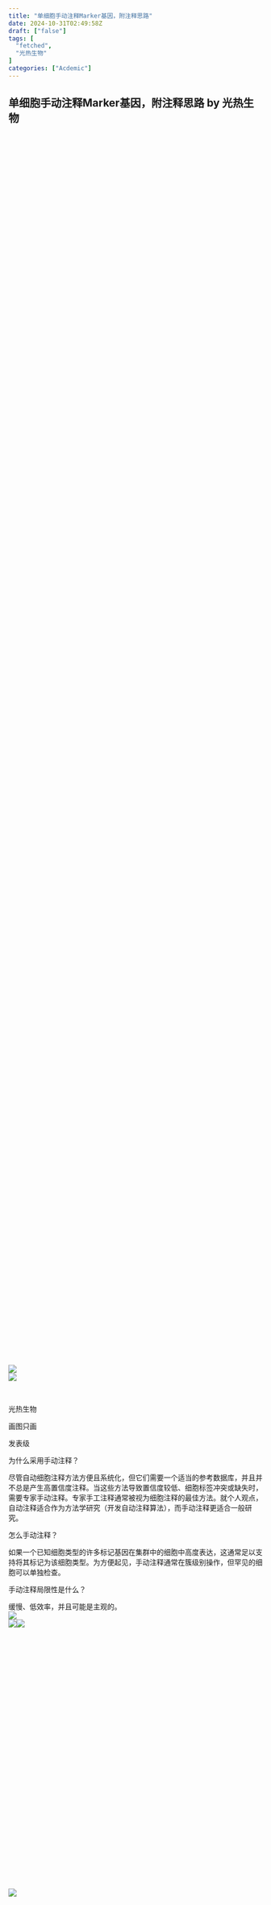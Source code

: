 ```yaml
---
title: "单细胞手动注释Marker基因，附注释思路"
date: 2024-10-31T02:49:58Z
draft: ["false"]
tags: [
  "fetched",
  "光热生物"
]
categories: ["Acdemic"]
---
```

单细胞手动注释Marker基因，附注释思路 by 光热生物
------
<div><section powered-by="xiumi.us"><section powered-by="xiumi.us"><section><section><p><br></p><p><br></p><p><br></p><p><br></p><p> </p></section></section></section><section powered-by="xiumi.us"><section><section><br></section><section><br></section><section><br></section><section><br></section><section><br></section><section><br></section><section><br></section></section></section></section><section powered-by="xiumi.us"><section><p><br></p><p><span></span></p><p><br></p><p><br></p></section></section><section powered-by="xiumi.us"><section><section><section><section><span></span><svg viewbox="0 0 1 1"></svg></section></section></section></section></section><section powered-by="xiumi.us"><section><section powered-by="xiumi.us"><section><svg viewbox="0 0 1 1"></svg></section></section></section><section><section powered-by="xiumi.us"><section><section><svg viewbox="0 0 1 1"></svg></section></section></section></section><section><section powered-by="xiumi.us"><section><svg viewbox="0 0 1 1"></svg></section></section></section></section><section powered-by="xiumi.us"><section><section powered-by="xiumi.us"><section><p><br></p></section></section></section></section><section powered-by="xiumi.us"><section><img data-ratio="0.055" data-src="https://mmbiz.qpic.cn/mmbiz_png/sia5TdXfTytJZDo2PtGsqVuTxJlxdmDdfFf3nStQxHBkbqLGsNsfaM7yscDSLvSV9HXbibEiaoFQMULkOnHWHFWZw/640?wx_fmt=png&amp;tp=wxpic&amp;wxfrom=5&amp;wx_lazy=1&amp;wx_co=1" data-type="png" data-w="600" src="https://mmbiz.qpic.cn/mmbiz_png/sia5TdXfTytJZDo2PtGsqVuTxJlxdmDdfFf3nStQxHBkbqLGsNsfaM7yscDSLvSV9HXbibEiaoFQMULkOnHWHFWZw/640?wx_fmt=png&amp;tp=wxpic&amp;wxfrom=5&amp;wx_lazy=1&amp;wx_co=1"></section></section><section powered-by="xiumi.us"><section><section powered-by="xiumi.us"><section><section powered-by="xiumi.us"><section><section powered-by="xiumi.us"><section><section powered-by="xiumi.us"><section><img data-ratio="1" data-s="300,640" data-src="https://mmbiz.qpic.cn/mmbiz_svg/GibvHudxmlJbjrK8jib9nC8vOAVS2qzBETUq90L8hKzfXMMliaicT27gguyWsjoaFIeOSUAQQxaFPUDNTaic0rXoztSDmFFZITVGT/640?wx_fmt=svg&amp;wxfrom=5&amp;wx_lazy=1&amp;wx_co=1" data-type="svg" data-w="150" src="https://mmbiz.qpic.cn/mmbiz_svg/GibvHudxmlJbjrK8jib9nC8vOAVS2qzBETUq90L8hKzfXMMliaicT27gguyWsjoaFIeOSUAQQxaFPUDNTaic0rXoztSDmFFZITVGT/640?wx_fmt=svg&amp;wxfrom=5&amp;wx_lazy=1&amp;wx_co=1"></section></section><section powered-by="xiumi.us"><p><br></p></section></section></section><section powered-by="xiumi.us"><section><section powered-by="xiumi.us"><section><section><p><span>光热生物</span></p></section></section></section><section powered-by="xiumi.us"><section><section><p>画图只画</p></section></section></section><section powered-by="xiumi.us"><section><section><p>发表级</p></section></section></section></section></section></section></section></section></section></section></section><section powered-by="xiumi.us"><p><span><span>为什么采用手动注释？</span></span></p><section><span><span>尽管自动细胞注释方法方便且系统化，但它们需要一个适当的参考数据库，并且并不总是产生高置信度注释。当这些方法导致置信度较低、细胞标签冲突或缺失时，需要专家手动注释。<span>专家手工注释通常被视为细胞注释的最佳方法。就个人观点，自动注释适合作为方法学研究（开发自动注释算法），而手动注释更适合一般研究。</span></span></span></section><p><span><span>怎么手动注释？</span></span></p><section><span>如果一个已知细胞类型的许多标记基因在集群中的细胞中高度表达，这通常足以支持将其标记为该细胞类型。<span><span>为方便起见，手动注释通常在簇级别操作，但罕见的细胞可以单独检</span></span><span>查。</span></span></section><p><span><span>手动注释局限性是什么？</span></span></p><section><span><span><span>缓慢、低效率，并且可能是主观的。</span></span></span></section><section><span><span><span><img data-croporisrc="https://mmbiz.qlogo.cn/sz_mmbiz_jpg/pMbibAibw9K7pCibmDOxDiaov6W9ia8jZs4ZqULqfK6h7XutPSxe8Utr5DibibtqlhLoEl4LBPSD2DTdQO8OgEW8g1XNA/0?wx_fmt=other" data-cropx1="121.97231833910034" data-cropx2="1274.2214532871972" data-cropy1="0" data-cropy2="410.03460207612454" data-ratio="0.35462962962962963" data-src="https://mmbiz.qpic.cn/sz_mmbiz_jpg/pMbibAibw9K7pCibmDOxDiaov6W9ia8jZs4Zqy4vf0On7o1vjc55Aib6pFgslfJfOEUSNSrULRJmoWKOUUuuaSneausg/640?wx_fmt=jpeg" data-type="jpeg" data-w="1080" src="https://mmbiz.qpic.cn/sz_mmbiz_jpg/pMbibAibw9K7pCibmDOxDiaov6W9ia8jZs4Zqy4vf0On7o1vjc55Aib6pFgslfJfOEUSNSrULRJmoWKOUUuuaSneausg/640?wx_fmt=jpeg"></span></span></span></section><section><span><span><span><img data-croporisrc="https://mmbiz.qlogo.cn/sz_mmbiz_jpg/pMbibAibw9K7pCibmDOxDiaov6W9ia8jZs4Zqb7MUJYm0Etu5YSvCzibV5567GMgiaYB4iblnviaJD8nmBH6T7eMZtFyUzA/0?wx_fmt=other" data-cropx1="121.97231833910034" data-cropx2="1499.9999999999998" data-cropy1="0" data-cropy2="397.0588235294117" data-ratio="0.287962962962963" data-src="https://mmbiz.qpic.cn/sz_mmbiz_jpg/pMbibAibw9K7pCibmDOxDiaov6W9ia8jZs4ZqyL6jZW96mfBs9lLrTeQlHiaxPNdeANyfOCoaw1ned4JiaSTqPzRBjCew/640?wx_fmt=jpeg" data-type="jpeg" data-w="1080" src="https://mmbiz.qpic.cn/sz_mmbiz_jpg/pMbibAibw9K7pCibmDOxDiaov6W9ia8jZs4ZqyL6jZW96mfBs9lLrTeQlHiaxPNdeANyfOCoaw1ned4JiaSTqPzRBjCew/640?wx_fmt=jpeg"><img data-croporisrc="https://mmbiz.qlogo.cn/sz_mmbiz_jpg/pMbibAibw9K7pCibmDOxDiaov6W9ia8jZs4ZqcNVNQnZuLpt3rZa76e88Kp85kJkeL4Kgn8XPZGreb0jvyPf5ksvJYQ/0?wx_fmt=other" data-cropx1="41.522491349480966" data-cropx2="1499.9999999999998" data-cropy1="0" data-cropy2="420.4152249134948" data-ratio="0.287962962962963" data-src="https://mmbiz.qpic.cn/sz_mmbiz_jpg/pMbibAibw9K7pCibmDOxDiaov6W9ia8jZs4ZqfHzE89xwnW2cZ4ktQ2J5dBKRibxdUXh9UkkiamdacHTfTcRcdH5F9F1Q/640?wx_fmt=jpeg" data-type="jpeg" data-w="1080" src="https://mmbiz.qpic.cn/sz_mmbiz_jpg/pMbibAibw9K7pCibmDOxDiaov6W9ia8jZs4ZqfHzE89xwnW2cZ4ktQ2J5dBKRibxdUXh9UkkiamdacHTfTcRcdH5F9F1Q/640?wx_fmt=jpeg"></span></span></span></section></section><section powered-by="xiumi.us"><section><section powered-by="xiumi.us"><section><section powered-by="xiumi.us"><section data-lazy-bgimg="https://mmbiz.qpic.cn/mmbiz_png/sia5TdXfTytJZDo2PtGsqVuTxJlxdmDdfgB6UArskzFAcL1CMT5FibzDmNQhGA09uZYCkCGGomnJ9d5WV51PcAqg/640?wx_fmt=png" data-fail="0"><section powered-by="xiumi.us"><section><svg viewbox="0 0 1 1"></svg></section></section></section><section><p><img data-galleryid="" data-ratio="0.45092592592592595" data-s="300,640" data-src="https://mmbiz.qpic.cn/sz_mmbiz_png/pMbibAibw9K7pCibmDOxDiaov6W9ia8jZs4ZqQTdlicGl64WRjwR78ISkK6luHW0YicWPlLU0w9VkJtjuat76u8AoibQSg/640?wx_fmt=png" data-type="png" data-w="1080" src="https://mmbiz.qpic.cn/sz_mmbiz_png/pMbibAibw9K7pCibmDOxDiaov6W9ia8jZs4ZqQTdlicGl64WRjwR78ISkK6luHW0YicWPlLU0w9VkJtjuat76u8AoibQSg/640?wx_fmt=png"></p></section><section data-lazy-bgimg="https://mmbiz.qpic.cn/mmbiz_png/sia5TdXfTytJZDo2PtGsqVuTxJlxdmDdfBujDls0C5kak7gh5K94kYibb4ymCpPWBuToibmkicN41e5xjQRPIoicqGQ/640?wx_fmt=png" data-fail="0"><section powered-by="xiumi.us"><section><svg viewbox="0 0 1 1"></svg></section></section></section></section></section></section></section></section><section powered-by="xiumi.us"><section><img data-backh="107" data-backw="578" data-ratio="0.18503937007874016" data-src="https://mmbiz.qpic.cn/mmbiz_png/sia5TdXfTytJZDo2PtGsqVuTxJlxdmDdfRfGL1vX0jKmVq9LrMvohooo7J86DexIQToYRC96D4c4YYUcI9Y5eHQ/640?wx_fmt=png&amp;tp=wxpic&amp;wxfrom=5&amp;wx_lazy=1&amp;wx_co=1" data-type="png" data-w="762" src="https://mmbiz.qpic.cn/mmbiz_png/sia5TdXfTytJZDo2PtGsqVuTxJlxdmDdfRfGL1vX0jKmVq9LrMvohooo7J86DexIQToYRC96D4c4YYUcI9Y5eHQ/640?wx_fmt=png&amp;tp=wxpic&amp;wxfrom=5&amp;wx_lazy=1&amp;wx_co=1"></section></section><section powered-by="xiumi.us"><section><section powered-by="xiumi.us"><section><section powered-by="xiumi.us"><p>手动注释Marker基因<br></p></section></section></section><section powered-by="xiumi.us"><section><section powered-by="xiumi.us"><section><svg viewbox="0 0 1 1"></svg></section></section></section><section><section powered-by="xiumi.us"><section><section><strong></strong><svg viewbox="0 0 1 1"></svg></section></section></section></section><section><section powered-by="xiumi.us"><section><svg viewbox="0 0 1 1"></svg></section></section></section></section></section></section><section powered-by="xiumi.us"><section><section powered-by="xiumi.us"><section><section><section powered-by="xiumi.us"><span></span></section><section powered-by="xiumi.us"><p><span>‍</span></p></section><section powered-by="xiumi.us"><section><table width="100%"><tbody><tr opera-tn-ra-comp="_$.pages:0.layers:0.comps:14.classicTable1:0" powered-by="xiumi.us"><td colspan="1" rowspan="1" opera-tn-ra-cell="_$.pages:0.layers:0.comps:14.classicTable1:0.td@@0" width="20.0000%"><section powered-by="xiumi.us"><p>CellType<br></p><section><svg viewbox="0 0 1 1"><text x="-10" y="-10">_</text></svg></section></section></td><td colspan="1" rowspan="1" opera-tn-ra-cell="_$.pages:0.layers:0.comps:14.classicTable1:0.td@@1" width="20.0000%"><p powered-by="xiumi.us">Marker</p></td><td colspan="1" rowspan="1" opera-tn-ra-cell="_$.pages:0.layers:0.comps:14.classicTable1:0.td@@2" width="20.0000%"><p powered-by="xiumi.us"><span>M</span><span>ark</span><span>er</span></p></td><td colspan="1" rowspan="1" opera-tn-ra-cell="_$.pages:0.layers:0.comps:14.classicTable1:0.td@@3" width="20.0000%"><p powered-by="xiumi.us"><span>M</span><span>ark</span><span>er</span></p></td><td colspan="1" rowspan="1" opera-tn-ra-cell="_$.pages:0.layers:0.comps:14.classicTable1:0.td@@4" width="20.0000%"><p powered-by="xiumi.us"><span>M</span><span>ark</span><span>er</span></p></td></tr><tr opera-tn-ra-comp="_$.pages:0.layers:0.comps:14.classicTable1:1" powered-by="xiumi.us"><td colspan="1" rowspan="1" opera-tn-ra-cell="_$.pages:0.layers:0.comps:14.classicTable1:1.td@@0" width="20.0000%">免疫细胞<br></td><td colspan="1" rowspan="1" opera-tn-ra-cell="_$.pages:0.layers:0.comps:14.classicTable1:1.td@@1" width="20.0000%">PTPRC<br></td><td colspan="1" rowspan="1" opera-tn-ra-cell="_$.pages:0.layers:0.comps:14.classicTable1:1.td@@2" width="20.0000%"><br></td><td colspan="1" rowspan="1" opera-tn-ra-cell="_$.pages:0.layers:0.comps:14.classicTable1:1.td@@3" width="20.0000%"><br></td><td colspan="1" rowspan="1" opera-tn-ra-cell="_$.pages:0.layers:0.comps:14.classicTable1:1.td@@4" width="20.0000%"><br></td></tr><tr opera-tn-ra-comp="_$.pages:0.layers:0.comps:14.classicTable1:2" powered-by="xiumi.us"><td colspan="1" rowspan="1" opera-tn-ra-cell="_$.pages:0.layers:0.comps:14.classicTable1:2.td@@0" width="20.0000%"><section powered-by="xiumi.us"><p> T cell</p><section><svg viewbox="0 0 1 1"><text x="-10" y="-10">_</text></svg></section></section></td><td colspan="1" rowspan="1" opera-tn-ra-cell="_$.pages:0.layers:0.comps:14.classicTable1:2.td@@1" width="20.0000%"><span>CD3D</span></td><td colspan="1" rowspan="1" opera-tn-ra-cell="_$.pages:0.layers:0.comps:14.classicTable1:2.td@@2" width="20.0000%"><br></td><td colspan="1" rowspan="1" opera-tn-ra-cell="_$.pages:0.layers:0.comps:14.classicTable1:2.td@@3" width="20.0000%"><br></td><td colspan="1" rowspan="1" opera-tn-ra-cell="_$.pages:0.layers:0.comps:14.classicTable1:2.td@@4" width="20.0000%"><br></td></tr><tr opera-tn-ra-comp="_$.pages:0.layers:0.comps:14.classicTable1:3" powered-by="xiumi.us"><td colspan="1" rowspan="1" opera-tn-ra-cell="_$.pages:0.layers:0.comps:14.classicTable1:3.td@@0" width="20.0000%">CD4+T<br></td><td colspan="1" rowspan="1" opera-tn-ra-cell="_$.pages:0.layers:0.comps:14.classicTable1:3.td@@1" width="20.0000%">CD3D<br></td><td colspan="1" rowspan="1" opera-tn-ra-cell="_$.pages:0.layers:0.comps:14.classicTable1:3.td@@2" width="20.0000%">CD4<br></td><td colspan="1" rowspan="1" opera-tn-ra-cell="_$.pages:0.layers:0.comps:14.classicTable1:3.td@@3" width="20.0000%"><br></td><td colspan="1" rowspan="1" opera-tn-ra-cell="_$.pages:0.layers:0.comps:14.classicTable1:3.td@@4" width="20.0000%"><br></td></tr><tr opera-tn-ra-comp="_$.pages:0.layers:0.comps:14.classicTable1:4" powered-by="xiumi.us"><td colspan="1" rowspan="1" opera-tn-ra-cell="_$.pages:0.layers:0.comps:14.classicTable1:4.td@@0" width="20.0000%"><section powered-by="xiumi.us"><p>CD8+T<br></p><section><svg viewbox="0 0 1 1"><text x="-10" y="-10">_</text></svg></section></section></td><td colspan="1" rowspan="1" opera-tn-ra-cell="_$.pages:0.layers:0.comps:14.classicTable1:4.td@@1" width="20.0000%">CD3D<br></td><td colspan="1" rowspan="1" opera-tn-ra-cell="_$.pages:0.layers:0.comps:14.classicTable1:4.td@@2" width="20.0000%">CD8A</td><td colspan="1" rowspan="1" opera-tn-ra-cell="_$.pages:0.layers:0.comps:14.classicTable1:4.td@@3" width="20.0000%">GZMK<br></td><td colspan="1" rowspan="1" opera-tn-ra-cell="_$.pages:0.layers:0.comps:14.classicTable1:4.td@@4" width="20.0000%"><br></td></tr><tr opera-tn-ra-comp="_$.pages:0.layers:0.comps:14.classicTable1:5" powered-by="xiumi.us"><td colspan="1" rowspan="1" opera-tn-ra-cell="_$.pages:0.layers:0.comps:14.classicTable1:5.td@@0" width="20.0000%">NK<br></td><td colspan="1" rowspan="1" opera-tn-ra-cell="_$.pages:0.layers:0.comps:14.classicTable1:5.td@@1" width="20.0000%">KLRD1</td><td colspan="1" rowspan="1" opera-tn-ra-cell="_$.pages:0.layers:0.comps:14.classicTable1:5.td@@2" width="20.0000%">GNLY</td><td colspan="1" rowspan="1" opera-tn-ra-cell="_$.pages:0.layers:0.comps:14.classicTable1:5.td@@3" width="20.0000%"><br></td><td colspan="1" rowspan="1" opera-tn-ra-cell="_$.pages:0.layers:0.comps:14.classicTable1:5.td@@4" width="20.0000%"><br></td></tr></tbody></table></section></section><section powered-by="xiumi.us"><section><table width="100%"><tbody><tr opera-tn-ra-comp="_$.pages:0.layers:0.comps:14.classicTable1:0" powered-by="xiumi.us"><td colspan="1" rowspan="1" opera-tn-ra-cell="_$.pages:0.layers:0.comps:14.classicTable1:0.td@@0" width="20.0000%"><section powered-by="xiumi.us"><p>B<br></p><section><svg viewbox="0 0 1 1"><text x="-10" y="-10">_</text></svg></section></section></td><td colspan="1" rowspan="1" opera-tn-ra-cell="_$.pages:0.layers:0.comps:14.classicTable1:0.td@@1" width="20.0000%"><p powered-by="xiumi.us">CD79A</p></td><td colspan="1" rowspan="1" opera-tn-ra-cell="_$.pages:0.layers:0.comps:14.classicTable1:0.td@@2" width="20.0000%">MS4A1<br></td><td colspan="1" rowspan="1" opera-tn-ra-cell="_$.pages:0.layers:0.comps:14.classicTable1:0.td@@3" width="20.0000%"><br></td><td colspan="1" rowspan="1" opera-tn-ra-cell="_$.pages:0.layers:0.comps:14.classicTable1:0.td@@4" width="20.0000%"><br></td></tr><tr opera-tn-ra-comp="_$.pages:0.layers:0.comps:14.classicTable1:1" powered-by="xiumi.us"><td colspan="1" rowspan="1" opera-tn-ra-cell="_$.pages:0.layers:0.comps:14.classicTable1:1.td@@0" width="20.0000%">Plasma<br></td><td colspan="1" rowspan="1" opera-tn-ra-cell="_$.pages:0.layers:0.comps:14.classicTable1:1.td@@1" width="20.0000%">SDC1<br></td><td colspan="1" rowspan="1" opera-tn-ra-cell="_$.pages:0.layers:0.comps:14.classicTable1:1.td@@2" width="20.0000%">IGHG1</td><td colspan="1" rowspan="1" opera-tn-ra-cell="_$.pages:0.layers:0.comps:14.classicTable1:1.td@@3" width="20.0000%">MZB1<br></td><td colspan="1" rowspan="1" opera-tn-ra-cell="_$.pages:0.layers:0.comps:14.classicTable1:1.td@@4" width="20.0000%">TNFRSF17</td></tr><tr opera-tn-ra-comp="_$.pages:0.layers:0.comps:14.classicTable1:2" powered-by="xiumi.us"><td colspan="1" rowspan="1" opera-tn-ra-cell="_$.pages:0.layers:0.comps:14.classicTable1:2.td@@0" width="20.0000%"><section powered-by="xiumi.us"><p> Myeloid</p><section><svg viewbox="0 0 1 1"><text x="-10" y="-10">_</text></svg></section></section></td><td colspan="1" rowspan="1" opera-tn-ra-cell="_$.pages:0.layers:0.comps:14.classicTable1:2.td@@1" width="20.0000%"><span>LYZ</span></td><td colspan="1" rowspan="1" opera-tn-ra-cell="_$.pages:0.layers:0.comps:14.classicTable1:2.td@@2" width="20.0000%">CST3<br></td><td colspan="1" rowspan="1" opera-tn-ra-cell="_$.pages:0.layers:0.comps:14.classicTable1:2.td@@3" width="20.0000%">CD14</td><td colspan="1" rowspan="1" opera-tn-ra-cell="_$.pages:0.layers:0.comps:14.classicTable1:2.td@@4" width="20.0000%">CD68<br></td></tr><tr opera-tn-ra-comp="_$.pages:0.layers:0.comps:14.classicTable1:3" powered-by="xiumi.us"><td colspan="1" rowspan="1" opera-tn-ra-cell="_$.pages:0.layers:0.comps:14.classicTable1:3.td@@0" width="20.0000%">Fibroblast</td><td colspan="1" rowspan="1" opera-tn-ra-cell="_$.pages:0.layers:0.comps:14.classicTable1:3.td@@1" width="20.0000%">COL1A1</td><td colspan="1" rowspan="1" opera-tn-ra-cell="_$.pages:0.layers:0.comps:14.classicTable1:3.td@@2" width="20.0000%"><span>DCN</span></td><td colspan="1" rowspan="1" opera-tn-ra-cell="_$.pages:0.layers:0.comps:14.classicTable1:3.td@@3" width="20.0000%"><span>PDGFRA</span></td><td colspan="1" rowspan="1" opera-tn-ra-cell="_$.pages:0.layers:0.comps:14.classicTable1:3.td@@4" width="20.0000%"><br></td></tr><tr opera-tn-ra-comp="_$.pages:0.layers:0.comps:14.classicTable1:4" powered-by="xiumi.us"><td colspan="1" rowspan="1" opera-tn-ra-cell="_$.pages:0.layers:0.comps:14.classicTable1:4.td@@0" width="20.0000%"><section powered-by="xiumi.us"><p>Endothelial</p><section><svg viewbox="0 0 1 1"><text x="-10" y="-10">_</text></svg></section></section></td><td colspan="1" rowspan="1" opera-tn-ra-cell="_$.pages:0.layers:0.comps:14.classicTable1:4.td@@1" width="20.0000%">CLDN5</td><td colspan="1" rowspan="1" opera-tn-ra-cell="_$.pages:0.layers:0.comps:14.classicTable1:4.td@@2" width="20.0000%"><span>CDH5</span></td><td colspan="1" rowspan="1" opera-tn-ra-cell="_$.pages:0.layers:0.comps:14.classicTable1:4.td@@3" width="20.0000%"><br></td><td colspan="1" rowspan="1" opera-tn-ra-cell="_$.pages:0.layers:0.comps:14.classicTable1:4.td@@4" width="20.0000%"><br></td></tr><tr opera-tn-ra-comp="_$.pages:0.layers:0.comps:14.classicTable1:5" powered-by="xiumi.us"><td colspan="1" rowspan="1" opera-tn-ra-cell="_$.pages:0.layers:0.comps:14.classicTable1:5.td@@0" width="20.0000%">T Proliferative</td><td colspan="1" rowspan="1" opera-tn-ra-cell="_$.pages:0.layers:0.comps:14.classicTable1:5.td@@1" width="20.0000%">MKI67<br></td><td colspan="1" rowspan="1" opera-tn-ra-cell="_$.pages:0.layers:0.comps:14.classicTable1:5.td@@2" width="20.0000%"><br></td><td colspan="1" rowspan="1" opera-tn-ra-cell="_$.pages:0.layers:0.comps:14.classicTable1:5.td@@3" width="20.0000%"><br></td><td colspan="1" rowspan="1" opera-tn-ra-cell="_$.pages:0.layers:0.comps:14.classicTable1:5.td@@4" width="20.0000%"><br></td></tr></tbody></table></section></section><table width="768"><tbody><tr><td colspan="1" rowspan="1" opera-tn-ra-cell="_$.pages:0.layers:0.comps:14.classicTable1:0.td@@0" width="20.0000%"><section powered-by="xiumi.us"><p>T Regulatory<br></p><section><svg viewbox="0 0 1 1"><text x="-10" y="-10">_</text></svg></section></section></td><td colspan="1" rowspan="1" opera-tn-ra-cell="_$.pages:0.layers:0.comps:14.classicTable1:0.td@@1" width="20.0000%"><p powered-by="xiumi.us">FOXP3</p></td><td colspan="1" rowspan="1" opera-tn-ra-cell="_$.pages:0.layers:0.comps:14.classicTable1:0.td@@2" width="20.0000%"><br></td><td colspan="1" rowspan="1" opera-tn-ra-cell="_$.pages:0.layers:0.comps:14.classicTable1:0.td@@3" width="20.0000%"><br></td><td colspan="1" rowspan="1" opera-tn-ra-cell="_$.pages:0.layers:0.comps:14.classicTable1:0.td@@4" width="20.0000%"><br></td></tr><tr><td colspan="1" rowspan="1" opera-tn-ra-cell="_$.pages:0.layers:0.comps:14.classicTable1:1.td@@0" width="20.0000%"><span>T Exhausted</span></td><td colspan="1" rowspan="1" opera-tn-ra-cell="_$.pages:0.layers:0.comps:14.classicTable1:1.td@@1" width="20.0000%">TIGIT<br></td><td colspan="1" rowspan="1" opera-tn-ra-cell="_$.pages:0.layers:0.comps:14.classicTable1:1.td@@2" width="20.0000%"><span>LAG3</span></td><td colspan="1" rowspan="1" opera-tn-ra-cell="_$.pages:0.layers:0.comps:14.classicTable1:1.td@@3" width="20.0000%"><span>HAVCR2</span></td><td colspan="1" rowspan="1" opera-tn-ra-cell="_$.pages:0.layers:0.comps:14.classicTable1:1.td@@4" width="20.0000%"><span>PDCD1</span></td></tr><tr><td colspan="1" rowspan="1" opera-tn-ra-cell="_$.pages:0.layers:0.comps:14.classicTable1:2.td@@0" width="20.0000%"><section powered-by="xiumi.us"><p> T Naive</p><section><svg viewbox="0 0 1 1"><text x="-10" y="-10">_</text></svg></section></section></td><td colspan="1" rowspan="1" opera-tn-ra-cell="_$.pages:0.layers:0.comps:14.classicTable1:2.td@@1" width="20.0000%"><span>CCR7</span></td><td colspan="1" rowspan="1" opera-tn-ra-cell="_$.pages:0.layers:0.comps:14.classicTable1:2.td@@2" width="20.0000%"><br></td><td colspan="1" rowspan="1" opera-tn-ra-cell="_$.pages:0.layers:0.comps:14.classicTable1:2.td@@3" width="20.0000%"><br></td><td colspan="1" rowspan="1" opera-tn-ra-cell="_$.pages:0.layers:0.comps:14.classicTable1:2.td@@4" width="20.0000%"><br></td></tr><tr><td colspan="1" rowspan="1" opera-tn-ra-cell="_$.pages:0.layers:0.comps:14.classicTable1:3.td@@0" width="20.0000%">T Memory</td><td colspan="1" rowspan="1" opera-tn-ra-cell="_$.pages:0.layers:0.comps:14.classicTable1:3.td@@1" width="20.0000%">IL17RA</td><td colspan="1" rowspan="1" opera-tn-ra-cell="_$.pages:0.layers:0.comps:14.classicTable1:3.td@@2" width="20.0000%"><br></td><td colspan="1" rowspan="1" opera-tn-ra-cell="_$.pages:0.layers:0.comps:14.classicTable1:3.td@@3" width="20.0000%"><br></td><td colspan="1" rowspan="1" opera-tn-ra-cell="_$.pages:0.layers:0.comps:14.classicTable1:3.td@@4" width="20.0000%"><br></td></tr><tr><td width="20.0000%"><section powered-by="xiumi.us"><p>上皮/Tumor</p><section><svg viewbox="0 0 1 1"><text x="-10" y="-10">_</text></svg></section></section></td><td width="20.0000%">EPCAM<br></td><td width="20.0000%">KRT18<br></td><td width="20.0000%">KRT19<br></td><td width="20.0000%"><br></td></tr><tr><td width="20.0000%">干细胞-like<br></td><td width="20.0000%">ALDH1A1</td><td width="20.0000%"><br></td><td width="20.0000%"><br></td><td width="20.0000%"><br></td></tr><tr><td width="20.0000%"><section powered-by="xiumi.us"><p>Mast<br></p><section><svg viewbox="0 0 1 1"><text x="-10" y="-10">_</text></svg></section></section></td><td width="20.0000%">TPSAB1</td><td width="20.0000%"><span>TPSB2</span></td><td width="20.0000%"><br></td><td width="20.0000%"><br></td></tr></tbody></table><p powered-by="xiumi.us"><br></p><section powered-by="xiumi.us"><span></span></section></section></section></section><section powered-by="xiumi.us"><section><section><img data-ratio="0.1968503937007874" data-src="https://mmbiz.qpic.cn/mmbiz_png/sia5TdXfTytJZDo2PtGsqVuTxJlxdmDdfZ2sagqssbMicXUQjElN77VIWbh2ibNhvg31J27w0gdmFviapX5f2uZnHw/640?wx_fmt=png&amp;tp=wxpic&amp;wxfrom=5&amp;wx_lazy=1&amp;wx_co=1" data-type="png" data-w="762" src="https://mmbiz.qpic.cn/mmbiz_png/sia5TdXfTytJZDo2PtGsqVuTxJlxdmDdfZ2sagqssbMicXUQjElN77VIWbh2ibNhvg31J27w0gdmFviapX5f2uZnHw/640?wx_fmt=png&amp;tp=wxpic&amp;wxfrom=5&amp;wx_lazy=1&amp;wx_co=1"></section></section></section></section></section><p powered-by="xiumi.us"><img data-ratio="0.8101851851851852" data-src="https://mmbiz.qpic.cn/sz_mmbiz_jpg/pMbibAibw9K7pCibmDOxDiaov6W9ia8jZs4ZqTSibeCgicGECN8yqO3NkicEpJmibTpia28fWx91yQ2xDaDQ4wUpF85afVow/640?wx_fmt=other" data-type="other" data-w="1080" src="https://mmbiz.qpic.cn/sz_mmbiz_jpg/pMbibAibw9K7pCibmDOxDiaov6W9ia8jZs4ZqTSibeCgicGECN8yqO3NkicEpJmibTpia28fWx91yQ2xDaDQ4wUpF85afVow/640?wx_fmt=other"></p><section powered-by="xiumi.us"><section><section powered-by="xiumi.us"><section><section powered-by="xiumi.us"><p>总体思路<br></p></section></section></section><section powered-by="xiumi.us"><section><section powered-by="xiumi.us"><section><svg viewbox="0 0 1 1"></svg></section></section></section><section><section powered-by="xiumi.us"><section><section><svg viewbox="0 0 1 1"></svg></section></section></section></section><section><section powered-by="xiumi.us"><section><svg viewbox="0 0 1 1"></svg></section></section></section></section></section></section><section powered-by="xiumi.us"><section data-lazy-bgimg="https://mmbiz.qpic.cn/mmbiz_jpg/sia5TdXfTytJZDo2PtGsqVuTxJlxdmDdfXqS9STJzXicKup44Qofp2150P5DicyMSGIPc6zhFS3skFy3NBh4pqhnw/640?wx_fmt=jpeg" data-fail="0"><section powered-by="xiumi.us"><section><section powered-by="xiumi.us"><section><section powered-by="xiumi.us"><section><svg viewbox="0 0 1 1"></svg></section></section><section powered-by="xiumi.us"><section><img data-ratio="0.09" data-src="https://mmbiz.qpic.cn/mmbiz_svg/icXtjp9jsR5SGncbYWowglp6TC3ulSJP9Fiah04UKPJhGick51InABTTJMJnKUUdoQ2icvLrq7Yyk2ymhvLAWrOsksJPibyA9nCicJ/640?wx_fmt=svg&amp;wxfrom=5&amp;wx_lazy=1&amp;wx_co=1" data-type="svg" data-w="300" src="https://mmbiz.qpic.cn/mmbiz_svg/icXtjp9jsR5SGncbYWowglp6TC3ulSJP9Fiah04UKPJhGick51InABTTJMJnKUUdoQ2icvLrq7Yyk2ymhvLAWrOsksJPibyA9nCicJ/640?wx_fmt=svg&amp;wxfrom=5&amp;wx_lazy=1&amp;wx_co=1"></section></section><section powered-by="xiumi.us"><section><section powered-by="xiumi.us"><br></section><section powered-by="xiumi.us"><span><span>首先，我们得先确定这个细胞的笼统细胞类型</span><span>：</span></span></section><section powered-by="xiumi.us"><br></section><section powered-by="xiumi.us"><span>表达“PTPRC”，则为免疫细胞，不表达则不是。</span></section><section powered-by="xiumi.us"><span><br></span></section><section powered-by="xiumi.us"><span><span>其次，我们根据特异性谱系基因或转录因子确定精细细胞类型</span><span>：</span></span></section><section powered-by="xiumi.us"><p><span>表达“CD3D”,“CD3E”,“CD3G”为T细胞；<br></span></p><p><span>表达“CD79A”,“MS4A1”为B细胞；</span></p><p><span>表达“TNFRSF17”,“SDC1”为浆细胞；</span></p><p><span>表达“COL1A1”,“DCN”,“PDGFRA”为纤维细胞；</span></p><p><span>表达“CLDN5”,“CDH5”为内皮细胞等等；</span></p><p><span>最后，根据高表达的标志物阐述细胞功能：</span></p><p><span>表达“GZMB”,“PRF1”为溶细胞活性；</span></p><p><span>表达“FOXP3”为调节性；</span></p><p><span>表达“PDCD1”,“HAVCR2”,“LAG3”等等免疫检查点为耗竭性；</span></p><p><span>表达“SELL”,“CCR7”则为naïve；</span></p><p><span>表达“CD69”则为Activated</span></p><p><span>手动注释没有固定的模式，可以先笼统注释，再提取亚群精细注释</span></p></section></section></section><section powered-by="xiumi.us"><section><img data-ratio="0.24537037037037038" data-src="https://mmbiz.qpic.cn/mmbiz_png/sia5TdXfTytJZDo2PtGsqVuTxJlxdmDdfZXuyxtG8qx1Mu13XMIhtfvoqbevKd4IyG3abCFLpibawEMpeWqWLicVQ/640?wx_fmt=png&amp;tp=wxpic&amp;wxfrom=5&amp;wx_lazy=1&amp;wx_co=1" data-type="png" data-w="1080" src="https://mmbiz.qpic.cn/mmbiz_png/sia5TdXfTytJZDo2PtGsqVuTxJlxdmDdfZXuyxtG8qx1Mu13XMIhtfvoqbevKd4IyG3abCFLpibawEMpeWqWLicVQ/640?wx_fmt=png&amp;tp=wxpic&amp;wxfrom=5&amp;wx_lazy=1&amp;wx_co=1"></section></section></section></section></section></section></section></section><section powered-by="xiumi.us"><section><section powered-by="xiumi.us"><section><section powered-by="xiumi.us"><p>特别需要注意什么？<br></p></section></section></section><section powered-by="xiumi.us"><section><section powered-by="xiumi.us"><section><svg viewbox="0 0 1 1"></svg></section></section></section><section><section powered-by="xiumi.us"><section><section><svg viewbox="0 0 1 1"></svg></section></section></section></section><section><section powered-by="xiumi.us"><section><svg viewbox="0 0 1 1"></svg></section></section></section></section></section></section><section powered-by="xiumi.us"><section><p><span>髓系我在上面采用了笼统注释，具体标志物非常复杂，反复check髓系注释是否准确：髓系标志物ITGAM</span></p><p><span><img data-croporisrc="https://mmbiz.qlogo.cn/sz_mmbiz_jpg/pMbibAibw9K7pCibmDOxDiaov6W9ia8jZs4ZqF0wrTnj3067jSTvLzrhnuPJu9PPPVy5clMS7XweZAvHCaD1RgyEXiag/0?wx_fmt=other" data-cropx1="87.5" data-cropx2="1393.75" data-cropy1="0" data-cropy2="918.7499999999999" data-ratio="0.7037037037037037" data-src="https://mmbiz.qpic.cn/sz_mmbiz_jpg/pMbibAibw9K7pCibmDOxDiaov6W9ia8jZs4ZqzWKqA7U2asJgaq5lfIeibgdgHIYlK633IOOKvicq4T5lVs1gpHFEFzqg/640?wx_fmt=jpeg" data-type="jpeg" data-w="1080" src="https://mmbiz.qpic.cn/sz_mmbiz_jpg/pMbibAibw9K7pCibmDOxDiaov6W9ia8jZs4ZqzWKqA7U2asJgaq5lfIeibgdgHIYlK633IOOKvicq4T5lVs1gpHFEFzqg/640?wx_fmt=jpeg"></span></p><p><span>巨噬细胞：巨噬细胞也属于天然免疫系统细胞，并且通过 CD68 和 MHCII 表达以及 CD11c 的缺乏便可检测到。它们专门负责吞噬，并且还会分泌影响免疫反应的细胞因子。巨噬细胞一般划分为促炎（M1样）或抗炎（M2样）细胞。巨噬细胞不表达ITGAX。</span></p><p><span>M1样巨噬细胞可通过CD80、CD86 或 NOS2 的表达而被鉴定出，并且可通过恶性细胞的吞噬以及 T 细胞激活配体的产生来促进抗肿瘤免疫反应。</span></p><p><span>M2-样巨噬细胞可通过 CD163 或 CD206 表达被鉴定出，并且能通过分泌免疫抑制细胞因子（例如IL-10）以及促进 Th2反应来促进肿瘤生长。M2 巨噬细胞还表达免疫抑制酶精氨酸酶，这种精氨酸酶会耗竭肿瘤微环境中的精氨酸，从而导致T 细胞增殖和功能减弱。</span></p><p><span><img data-croporisrc="https://mmbiz.qlogo.cn/sz_mmbiz_jpg/pMbibAibw9K7pCibmDOxDiaov6W9ia8jZs4ZqgeMvicydPLic8nHasqfeMfC8VPajWT0SuRCRLKsrpsmib8aLVcGnCGwAQ/0?wx_fmt=other" data-cropx1="181.25" data-cropx2="1481.25" data-cropy1="0" data-cropy2="1037.4999999999998" data-ratio="0.7981481481481482" data-src="https://mmbiz.qpic.cn/sz_mmbiz_jpg/pMbibAibw9K7pCibmDOxDiaov6W9ia8jZs4ZqFxgvjoR2YyVqwEQkr0v5f1C1UvHJQD4LBBwQrFmMedeKYFS5tzich9A/640?wx_fmt=jpeg" data-type="jpeg" data-w="1080" src="https://mmbiz.qpic.cn/sz_mmbiz_jpg/pMbibAibw9K7pCibmDOxDiaov6W9ia8jZs4ZqFxgvjoR2YyVqwEQkr0v5f1C1UvHJQD4LBBwQrFmMedeKYFS5tzich9A/640?wx_fmt=jpeg"></span></p><p><span>单核细胞：在表达髓系标志物ITGAM的基础上且“CD14”阳性的基础上，但不表达M1和M2细胞的标志物。单核细胞的固有标志物是CD14，人可以用CD16（ FCGR3A）来区分不同亚型：经典型单核细胞标记为CD14+CD16-；中间型单核细胞标记为CD14+CD16+；非经典型单核细胞标记为CD14+CD16++</span></p><p><span><img data-ratio="0.41574074074074074" data-src="https://mmbiz.qpic.cn/sz_mmbiz_jpg/pMbibAibw9K7pCibmDOxDiaov6W9ia8jZs4ZqBmicJgKZJd86aj98eFia2YTXicibJTUmdSfs1Kmjqoicj0zRf9Rdef5c7eA/640?wx_fmt=jpeg" data-type="other" data-w="1080" src="https://mmbiz.qpic.cn/sz_mmbiz_jpg/pMbibAibw9K7pCibmDOxDiaov6W9ia8jZs4ZqBmicJgKZJd86aj98eFia2YTXicibJTUmdSfs1Kmjqoicj0zRf9Rdef5c7eA/640?wx_fmt=jpeg"></span></p></section><section><section powered-by="xiumi.us"><p><br></p></section><section powered-by="xiumi.us"><br></section><section powered-by="xiumi.us"><br></section></section></section><section powered-by="xiumi.us"><p><span><br></span></p></section><section powered-by="xiumi.us"><section><img data-ratio="0.09666666666666666" data-src="https://mmbiz.qpic.cn/mmbiz_svg/icXtjp9jsR5SGncbYWowglp6TC3ulSJP9icAApEJ9f90FagXlY3kvV3lGHEZyzXFkUySkE4Zfbicz4JPLxTX7BL1uIaCPbEJqp5/640?wx_fmt=svg&amp;wxfrom=5&amp;wx_lazy=1&amp;wx_co=1" data-type="svg" data-w="300" src="https://mmbiz.qpic.cn/mmbiz_svg/icXtjp9jsR5SGncbYWowglp6TC3ulSJP9icAApEJ9f90FagXlY3kvV3lGHEZyzXFkUySkE4Zfbicz4JPLxTX7BL1uIaCPbEJqp5/640?wx_fmt=svg&amp;wxfrom=5&amp;wx_lazy=1&amp;wx_co=1"></section></section><section powered-by="xiumi.us"><section><section powered-by="xiumi.us"><section><section powered-by="xiumi.us"><p>肿瘤细胞怎么办？<br></p></section></section></section><section powered-by="xiumi.us"><section><section powered-by="xiumi.us"><section><svg viewbox="0 0 1 1"></svg></section></section></section><section><section powered-by="xiumi.us"><section><section><svg viewbox="0 0 1 1"></svg></section></section></section></section><section><section powered-by="xiumi.us"><section><span></span></section></section></section></section></section></section><section><section powered-by="xiumi.us"><section data-lazy-bgimg="https://mmbiz.qpic.cn/mmbiz_png/sia5TdXfTytJZDo2PtGsqVuTxJlxdmDdfTgLkGHj9tLYvKNtib2K6zMs6tAKgXXUEt2auNQZoEu40YK7zdCaTV7Q/640?wx_fmt=png" data-fail="0"><section powered-by="xiumi.us"><br></section><section powered-by="xiumi.us"><section><p><span>我以前在做肺癌单细胞注释的时候注意到，肿瘤标志物和正常上皮标志物十分接近，因此，我们</span><span>可以采用inferCNV去判断该簇细胞是否为肿瘤细胞，如果有大片的拷贝数缺失</span><span>或增加，显然是肿瘤细胞。注意，参考细胞不要选择浆细胞。</span></p><p><span><a data-miniprogram-appid="wx6f287dc5179fefe7" data-miniprogram-path="pages/index/index" data-miniprogram-nickname="影响因子最新" href="" data-miniprogram-type="text" data-miniprogram-servicetype="">欢迎使用我们的小程序查询SCI最新影响因子</a></span></p></section></section><section powered-by="xiumi.us"><section powered-by="xiumi.us"><section><section powered-by="xiumi.us"><section><svg viewbox="0 0 1 1"></svg></section></section></section><section><section powered-by="xiumi.us"><section><section><section><p><strong>End</strong></p></section></section></section></section></section></section><p><br></p></section><section powered-by="xiumi.us"><br></section><section powered-by="xiumi.us"><p><br></p><p><br></p></section></section></section></section><section powered-by="xiumi.us"><section><section powered-by="xiumi.us"><section><section><p><br><br></p></section></section></section></section></section><p powered-by="xiumi.us"><br></p><section powered-by="xiumi.us"><p><br></p></section><p><br></p><p><mp-style-type data-value="3"></mp-style-type></p></div>  
<hr>
<a href="https://mp.weixin.qq.com/s/c0FG0N9NAYi94IQxLq27vQ",target="_blank" rel="noopener noreferrer">原文链接</a>
